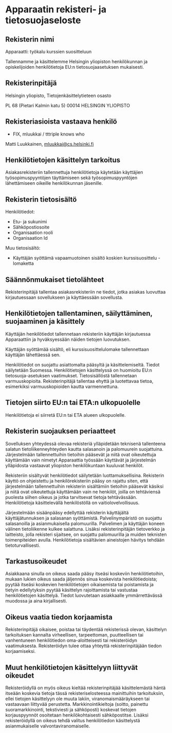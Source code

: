 # Apparaatin rekisteri- ja tietosuojaseloste

## Rekisterin nimi

Apparaatti: työkalu kurssien suositteluun

Tallennamme ja käsittelemme Helsingin yliopiston henkilökunnan ja opiskelijoiden henkilötietoja EU:n tietosuojaasetuksen mukaisesti.

## Rekisterinpitäjä

Helsingin yliopisto, Tietojenkäsittelytieteen osasto

PL 68 (Pietari Kalmin katu 5)
00014 HELSINGIN YLIOPISTO

## Rekisteriasioista vastaava henkilö

- FIX, mluukkai / tttriple knows who

Matti Luukkainen, mluukkai@cs.helsinki.fi

## Henkilötietojen käsittelyn tarkoitus

Asiakasrekisteriin tallennettuja henkilötietoja käytetään käyttäjien työsopimuspyyntöjen täyttämiseen sekä työsopimuspyyntöjen lähettämiseen oikeille henkilökunnan jäsenille.

## Rekisterin tietosisältö

Henkilötiedot:

- Etu- ja sukunimi
- Sähköpostiosoite
- Organisaation rooli
- Organisaation Id

Muu tietosisältö:

- Käyttäjän syöttämä vapaamuotoinen sisältö koskien kurssisuosittelu -lomaketta

## Säännönmukaiset tietolähteet

Rekisterinpitäjä tallentaa asiakasrekisteriin ne tiedot, jotka asiakas luovuttaa kirjautuessaan sovellukseen ja käyttäessään sovellusta.

## Henkilötietojen tallentaminen, säilyttäminen, suojaaminen ja käsittely

Käyttäjän henkilötiedot tallennetaan rekisteriin käyttäjän kirjautuessa Apparaattiin ja hyväksyessään näiden tietojen luovutuksen.

Käyttäjän syöttämää sisältö, eli kurssisuosittelulomake tallennettaan käyttäjän lähettäessä sen. 

Henkilötiedot on suojattu asiattomalta pääsyltä ja käsittelemiseltä. Tiedot säilytetään Suomessa. Henkilötietojen käsittelyssä on huomioitu EU:n tietosuoja-asetuksen vaatimukset. Tietosisällöstä tallennetaan varmuuskopioita. Rekisterinpitäjä tallentaa ehyttä ja luotettavaa tietoa, esimerkiksi varmuuskopioiden kautta varmennettuna.

## Tietojen siirto EU:n tai ETA:n ulkopuolelle

Henkilötietoja ei siirretä EU:n tai ETA alueen ulkopuolelle.

## Rekisterin suojauksen periaatteet

Sovelluksen yhteydessä olevaa rekisteriä ylläpidetään teknisenä tallenteena salatun tietoliikenneyhteyden kautta salasanoin ja palomuurein suojattuina.
Järjestelmään tallennettuihin tietoihin pääsevät ja niitä ovat oikeutettuja käyttämään vain nimetyt Apparaattia työssään käyttävät ja järjestelmän ylläpidosta vastaavat yliopiston henkilökuntaan kuuluvat henkilöt.

Rekisteriin sisältyvät henkilötiedot säilytetään luottamuksellisina. Rekisterin käyttö on ohjeistettu ja henkilörekisteriin pääsy on rajattu siten, että järjestelmään tallennettuihin rekisterin sisältämiin tietoihin pääsevät käsiksi ja niitä ovat oikeutettuja käyttämään vain ne henkilöt, joilla on tehtäviensä puolesta siihen oikeus ja jotka tarvitsevat tietoja tehtävässään. Henkilötietoja käsittelevällä henkilöstöllä on vaitiolovelvollisuus.

Järjestelmään sisäänpääsy edellyttää rekisterin käyttäjältä käyttäjätunnuksen ja salasanan syöttämistä. Palvelinympäristö on suojattu salasanoilla ja asianmukaisella palomuurilla. Palvelimen ja käyttäjän koneen välinen tietoliikenne kulkee salattuna. Lisäksi rekisterinpitäjän tietoverkko ja laitteisto, jolla rekisteri sijaitsee, on suojattu palomuurilla ja muiden teknisten toimenpiteiden avulla. Henkilötietoja sisältävien aineistojen hävitys tehdään tietoturvallisesti.

## Tarkastusoikeudet

Asiakkaana sinulla on oikeus saada pääsy itseäsi koskeviin henkilötietoihin, mukaan lukien oikeus saada jäljennös sinua koskevista henkilötiedoista; pyytää itseäsi koskevien henkilötietojen oikaisemista tai poistamista ja tietyin edellytyksin pyytää käsittelyn rajoittamista tai vastustaa henkilötietojen käsittelyä. Tiedot luovutetaan asiakkaalle ymmärrettävässä muodossa ja aina kirjallisesti.

## Oikeus vaatia tiedon korjaamista

Rekisterinpitäjä oikaisee, poistaa tai täydentää rekisterissä olevan, käsittelyn tarkoituksen kannalta virheellisen, tarpeettoman, puutteellisen tai vanhentuneen henkilötiedon oma-aloitteisesti tai rekisteröidyn vaatimuksesta. Rekisteröidyn tulee ottaa yhteyttä rekisterinpitäjään tiedon korjaamiseksi.

## Muut henkilötietojen käsittelyyn liittyvät oikeudet

Rekisteröidyllä on myös oikeus kieltää rekisterinpitäjää käsittelemästä häntä itseään koskevia tietoja tässä rekisteriselosteessa mainittuihin tarkoituksiin, ellei tietojen käsittelyyn ole muuta lakiin, viranomaismääräykseen tai vastaavaan liittyvää perustetta. Markkinointikieltoja (soitto, painettu suoramarkkinointi, tekstiviesti ja sähköposti) koskevat tietojen korjauspyynnöt osoitetaan henkilökohtaisesti sähköpostitse. Lisäksi rekisteröidyllä on oikeus tehdä valitus henkilötiedon käsittelystä asianmukaiselle valvontaviranomaiselle.